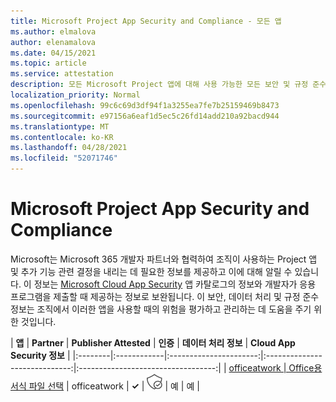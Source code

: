 ```yaml
---
title: Microsoft Project App Security and Compliance - 모든 앱
ms.author: elmalova
author: elenamalova
ms.date: 04/15/2021
ms.topic: article
ms.service: attestation
description: 모든 Microsoft Project 앱에 대해 사용 가능한 모든 보안 및 규정 준수 정보입니다.
localization_priority: Normal
ms.openlocfilehash: 99c6c69d3df94f1a3255ea7fe7b25159469b8473
ms.sourcegitcommit: e97156a6eaf1d5ec5c26fd14add210a92bacd944
ms.translationtype: MT
ms.contentlocale: ko-KR
ms.lasthandoff: 04/28/2021
ms.locfileid: "52071746"
---
```

# <a name="microsoft-project-app-security-and-compliance"></a>Microsoft Project App Security and Compliance

Microsoft는 Microsoft 365 개발자 파트너와 협력하여 조직이 사용하는 Project 앱 및 추가 기능 관련 결정을 내리는 데 필요한 정보를 제공하고 이에 대해 알릴 수 있습니다. 이 정보는 [Microsoft Cloud App Security](https://www.microsoft.com/en-us/enterprise-mobility-security/cloud-app-security) 앱 카탈로그의 정보와 개발자가 응용 프로그램을 제출할 때 제공하는 정보로 보완됩니다. 이 보안, 데이터 처리 및 규정 준수 정보는 조직에서 이러한 앱을 사용할 때의 위험을 평가하고 관리하는 데 도움을 주기 위한 것입니다.

| **앱** | **Partner** | **Publisher Attested** | **인증** | **데이터 처리 정보** | **Cloud App Security 정보** |
|:--------|:------------|:----------------------:|:-----------------------------:|:----------------------------------:|
| [officeatwork | Office용 서식 파일 선택](./officeatwork-officeatworktemplate-chooser-for-office.md) | officeatwork | **✓** | <img alt="Certified application badge" src="../media/certified-badge.png" height="25" width="25" /> | 예 | 예 |
